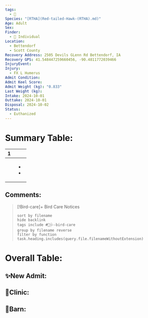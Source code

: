 ```yaml
---
tags:
  - 🦅
Species: "[RTHA](Red-tailed-Hawk-(RTHA).md)"
Age: Adult
Sex: 
Finder:
  - 🧑 Individual
Location:
  - Bettendorf
  - Scott County
Recovery Address: 2505 Devils GLenn Rd Bettendorf, IA
Recovery GPS: 41.548447259660456, -90.4811772039466
InjuryEvent: 
Injury:
  - FX L Humerus
Admit Condition: 
Admit Keel Score: 
Admit Weight (kg): "0.833"
Last Weight (kg): 
Intake: 2024-10-01
Outtake: 2024-10-01
Disposal: 2024-10-02
Status:
  - Euthanized
---
```


# Summary Table:

<div><table class="dataview table-view-table"><thead class="table-view-thead"><tr class="table-view-tr-header"><th class="table-view-th"><span></span><span class="dataview small-text">1</span></th><th class="table-view-th"><span></span></th></tr></thead><tbody class="table-view-tbody"><tr><td><span></span></td><td><ul class="dataview dataview-ul dataview-result-list-ul"><li class="dataview-result-list-li"><span></span></li><li class="dataview-result-list-li"><span></span></li></ul></td></tr></tbody></table></div>

## Comments:

> [!Bird-care]+ Bird Care Notices
>   ```tasks 
>   sort by filename
>   hide backlink
>   tags include #🦅🩺-bird-care 
>   group by filename reverse
>   filter by function task.heading.includes(query.file.filenameWithoutExtension)
>   ```

# Overall Table:

## ✨New Admit:



## 🏥Clinic:



## 🏡Barn:


